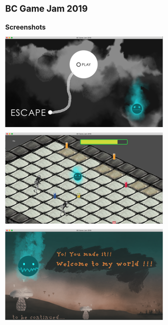 # BC Game Jam 2019

## Screenshots

![screenshot 1](https://github.com/algobot76/bc-game-jam-2019/blob/master/screenshots/screenshot_1.png)

![screenshot 2](https://github.com/algobot76/bc-game-jam-2019/blob/master/screenshots/screenshot_2.png)

![screenshot 3](https://github.com/algobot76/bc-game-jam-2019/blob/master/screenshots/screenshot_3.png)
